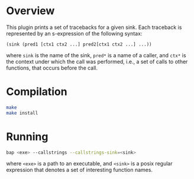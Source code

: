 # Overview

This plugin prints a set of tracebacks for a given sink. Each
traceback is represented by an s-expression of the following
syntax:

```
(sink (pred1 [ctx1 ctx2 ...] pred2[ctx1 ctx2 ...] ...))
```
where `sink` is the name of the sink, `pred*` is a name of a
caller, and `ctx*` is the context under which the call was performed,
i.e., a set of calls to other functions, that occurs before the call.


# Compilation
```sh
make
make install
```

# Running

```sh
bap <exe> --callstrings --callstrings-sink=<sink>
```

where `<exe>` is a path to an executable, and `<sink>` is a posix
regular expression that denotes a set of interesting function names.
